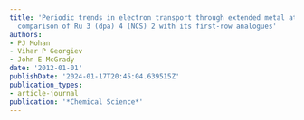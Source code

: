 ```yaml
---
title: 'Periodic trends in electron transport through extended metal atom chains:
  comparison of Ru 3 (dpa) 4 (NCS) 2 with its first-row analogues'
authors:
- PJ Mohan
- Vihar P Georgiev
- John E McGrady
date: '2012-01-01'
publishDate: '2024-01-17T20:45:04.639515Z'
publication_types:
- article-journal
publication: '*Chemical Science*'
---
```

